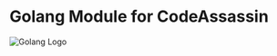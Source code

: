 # Golang Module for CodeAssassin
![Golang Logo](https://github.com/Abesuden/Software-Engineering/blob/master/img/languageLogos/Golang_logo.png)

